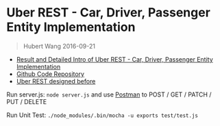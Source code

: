 # Uber REST - Car, Driver, Passenger Entity Implementation

> Hubert Wang
> 2016-09-21


+ [Result and Detailed Intro of Uber REST - Car, Driver, Passenger Entity Implementation](http://mr-why.com/post/studyabroad/uber-rest-entity)
+ [Github Code Repository](https://github.com/WangHong-yang/uberRESTdesign)
+ [Uber REST designed before](http://mr-why.com/post/studyabroad/restful-web-services-uber)

Run server.js:
`node server.js` and use [Postman](https://www.getpostman.com/) to POST / GET / PATCH / PUT / DELETE

Run Unit Test: 
`./node_modules/.bin/mocha -u exports test/test.js`